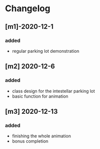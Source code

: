 # Changelog
## [m1]-2020-12-1
### added
- regular parking lot demonstration 

## [m2] 2020-12-6
### added
- class design for the intestellar parking lot
- basic function for animation

## [m3] 2020-12-13
### added
- finishing the whole animation
- bonus completion
